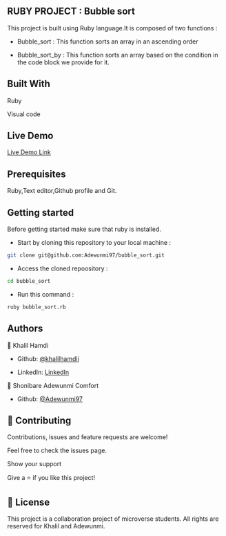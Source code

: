 ## RUBY PROJECT : Bubble sort

</h1>This project is built using Ruby language.It is composed of two functions :

- Bubble_sort : This function sorts an array in an ascending order

- Bubble_sort_by : This function sorts an array based on the condition in the code block we provide for it.

</h1>

## Built With

Ruby

Visual code

## Live Demo

[Live Demo Link](https://repl.it/@Sayr0s/Bubble-sort#main.rb)

## Prerequisites

Ruby,Text editor,Github profile and Git.

## Getting started

Before getting started make sure that ruby is installed.

- Start by cloning this repository to your local machine :

```bash
git clone git@github.com:Adewunmi97/bubble_sort.git
```

- Access the cloned repoository :

```bash
cd bubble_sort
```

- Run this command :

```bash
ruby bubble_sort.rb
```

## Authors

👤 Khalil Hamdi

- Github: [@khalilhamdii](https://github.com/khalilhamdii)

- LinkedIn: [LinkedIn](https://www.linkedin.com/in/khalilhamdi/)

👤 Shonibare Adewunmi Comfort

- Github: [@Adewunmi97](https://github.com/Adewunmi97)

## 🤝 Contributing

Contributions, issues and feature requests are welcome!

Feel free to check the issues page.

Show your support

Give a ⭐️ if you like this project!

## 📝 License

This project is a collaboration project of microverse students. All rights are reserved for Khalil and Adewunmi.
